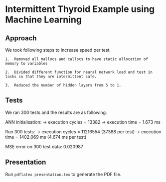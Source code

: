 # Intermittent Thyroid Example using Machine Learning


## Approach 


We took following steps to increase speed per test.

	1.  Removed all mallocs and callocs to have static allocation of memory to variables 

	2.  Divided different function for neural network load and test in tasks so that they are intermittent safe.

	3.  Reduced the number of hidden layers from 5 to 1.

	
## Tests

We ran 300 tests and the results are as following.

ANN initialisation:
-> execution cycles = 13382
-> execution time = 1.673 ms

Run 300 tests:
-> execution cycles = 11216554 (37388 per test)
-> execution time = 1402.069 ms (4.674 ms per test)

MSE error on 300 test data: 0.020987

## Presentation

Run `pdflatex presentation.tex` to generate the PDF file.
